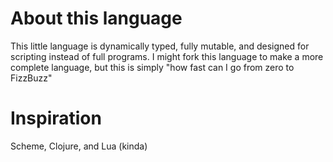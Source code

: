 # About this language
This little language is dynamically typed, fully mutable, and designed for scripting instead of
full programs. I might fork this language to make a more complete language, but this is simply
"how fast can I go from zero to FizzBuzz"

# Inspiration
Scheme, Clojure, and Lua (kinda)
